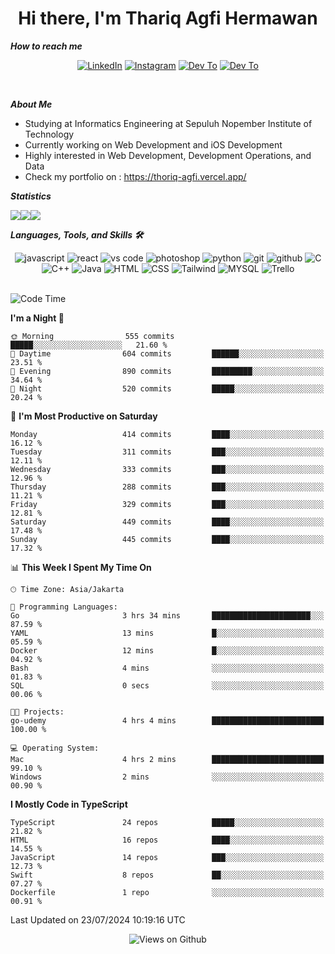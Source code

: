 <div align="center">
  <h1>Hi there, I'm Thariq Agfi Hermawan</h1>
</div>


***How to reach me***
<p align='center'>
   <a href="https://www.linkedin.com/in/thariqagfihermawan" target="_blank"><img src="https://img.shields.io/badge/LinkedIn-0077B5?style=for-the-badge&logo=linkedin&logoColor=white" alt="LinkedIn"></a>
   <a href="https://www.instagram.com/thoriqagfi" target="_blank"><img src="https://img.shields.io/badge/Instagram-E4405F?style=for-the-badge&logo=instagram&logoColor=white" alt="Instagram"></a>
   <a href="https://medium.com/@thoriq.aghfi60" target="_blank"><img src="https://img.shields.io/badge/Medium-12100E?style=for-the-badge&logo=medium&logoColor=white" alt="Dev To"></a>
   <a href="https://linktr.ee/thoriqagfi" target="_blank"><img src="https://img.shields.io/badge/linktree-1de9b6?style=for-the-badge&logo=linktree&logoColor=white" alt="Dev To"></a>
</p>

<br>

***About Me***
- Studying at Informatics Engineering at Sepuluh Nopember Institute of Technology
- Currently working on Web Development and iOS Development
- Highly interested in Web Development, Development Operations, and Data
- Check my portfolio on : https://thoriq-agfi.vercel.app/

***Statistics***

<!-- [![GitHub Streak](http://github-readme-streak-stats.herokuapp.com?user=thoriqagfi&theme=dark)](https://git.io/streak-stats) -->

<div align="center">
  <div style="display: flex;">
    <img src="http://github-readme-streak-stats.herokuapp.com?user=thoriqagfi&theme=chartreuse-dark"/>
    <img src="https://github-readme-stats.vercel.app/api/top-langs/?username=thoriqagfi&layout=compact&&theme=chartreuse-dark&langs_count=8)](https://github.com/thoriqagfi"/>
    <img src="https://github-readme-stats.vercel.app/api?username=thoriqagfi&show_icons=true&theme=chartreuse-dark"/>
  </div>
</div>

<!-- [![Top Langs](https://github-readme-stats.vercel.app/api/top-langs/?username=thoriqagfi&layout=compact&&theme=chartreuse-dark&langs_count=8)](https://github.com/thoriqagfi)
< ![Agfi's GitHub stats](https://github-readme-stats.vercel.app/api?username=thoriqagfi&show_icons=true&theme=chartreuse-dark) -->

***Languages, Tools, and Skills 🛠***

  <div align="center">
    <img src="https://img.shields.io/badge/JavaScript-F7DF1E?style=for-the-badge&logo=javascript&logoColor=black" alt="javascript" />
    <img src="https://img.shields.io/badge/React-61DAFB?style=for-the-badge&logo=react&logoColor=black" alt="react" />
    <img src="https://img.shields.io/badge/vs%20code-007ACC?style=for-the-badge&logo=visual%20studio%20code&logoColor=white" alt="vs code" />
    <img src="https://img.shields.io/badge/adobe%20photoshop-31A8FF?style=for-the-badge&logo=adobe%20photoshop&logoColor=white" alt="photoshop" />
    <img src="https://img.shields.io/badge/python-3776AB?style=for-the-badge&logo=python&logoColor=white" alt="python" />
    <img src="https://img.shields.io/badge/Git-F05032?style=for-the-badge&logo=git&logoColor=white" alt="git" />
    <img src="https://img.shields.io/badge/GitHub-100000?style=for-the-badge&logo=github&logoColor=white" alt="github" />
    <img src="https://img.shields.io/badge/c-%2300599C.svg?style=for-the-badge&logo=c&logoColor=white" alt="C" />
    <img src="https://img.shields.io/badge/c++-%2300599C.svg?style=for-the-badge&logo=c%2B%2B&logoColor=white" alt="C++" />
    <img src="https://img.shields.io/badge/Java-ED8B00?style=for-the-badge&logo=java&logoColor=white" alt="Java"/>
    <img src="https://img.shields.io/badge/HTML5-E34F26?style=for-the-badge&logo=html5&logoColor=white" alt="HTML" />
    <img src="https://img.shields.io/badge/CSS-239120?&style=for-the-badge&logo=css3&logoColor=white" alt ="CSS" />
    <img src="https://img.shields.io/badge/tailwindcss-%2338B2AC.svg?style=for-the-badge&logo=tailwind-css&logoColor=white" alt="Tailwind" />
    <img src="https://img.shields.io/badge/MySQL-00000F?style=for-the-badge&logo=mysql&logoColor=white" alt="MYSQL" />
    <img src="https://img.shields.io/badge/Trello-%23026AA7.svg?style=for-the-badge&logo=Trello&logoColor=white" alt="Trello" />
  </div><br>

<!--START_SECTION:waka-->
![Code Time](http://img.shields.io/badge/Code%20Time-971%20hrs%2032%20mins-blue)

**I'm a Night 🦉** 

```text
🌞 Morning                555 commits         █████░░░░░░░░░░░░░░░░░░░░   21.60 % 
🌆 Daytime                604 commits         ██████░░░░░░░░░░░░░░░░░░░   23.51 % 
🌃 Evening                890 commits         █████████░░░░░░░░░░░░░░░░   34.64 % 
🌙 Night                  520 commits         █████░░░░░░░░░░░░░░░░░░░░   20.24 % 
```
📅 **I'm Most Productive on Saturday** 

```text
Monday                   414 commits         ████░░░░░░░░░░░░░░░░░░░░░   16.12 % 
Tuesday                  311 commits         ███░░░░░░░░░░░░░░░░░░░░░░   12.11 % 
Wednesday                333 commits         ███░░░░░░░░░░░░░░░░░░░░░░   12.96 % 
Thursday                 288 commits         ███░░░░░░░░░░░░░░░░░░░░░░   11.21 % 
Friday                   329 commits         ███░░░░░░░░░░░░░░░░░░░░░░   12.81 % 
Saturday                 449 commits         ████░░░░░░░░░░░░░░░░░░░░░   17.48 % 
Sunday                   445 commits         ████░░░░░░░░░░░░░░░░░░░░░   17.32 % 
```


📊 **This Week I Spent My Time On** 

```text
🕑︎ Time Zone: Asia/Jakarta

💬 Programming Languages: 
Go                       3 hrs 34 mins       ██████████████████████░░░   87.59 % 
YAML                     13 mins             █░░░░░░░░░░░░░░░░░░░░░░░░   05.59 % 
Docker                   12 mins             █░░░░░░░░░░░░░░░░░░░░░░░░   04.92 % 
Bash                     4 mins              ░░░░░░░░░░░░░░░░░░░░░░░░░   01.83 % 
SQL                      0 secs              ░░░░░░░░░░░░░░░░░░░░░░░░░   00.06 % 

🐱‍💻 Projects: 
go-udemy                 4 hrs 4 mins        █████████████████████████   100.00 % 

💻 Operating System: 
Mac                      4 hrs 2 mins        █████████████████████████   99.10 % 
Windows                  2 mins              ░░░░░░░░░░░░░░░░░░░░░░░░░   00.90 % 
```

**I Mostly Code in TypeScript** 

```text
TypeScript               24 repos            █████░░░░░░░░░░░░░░░░░░░░   21.82 % 
HTML                     16 repos            ████░░░░░░░░░░░░░░░░░░░░░   14.55 % 
JavaScript               14 repos            ███░░░░░░░░░░░░░░░░░░░░░░   12.73 % 
Swift                    8 repos             ██░░░░░░░░░░░░░░░░░░░░░░░   07.27 % 
Dockerfile               1 repo              ░░░░░░░░░░░░░░░░░░░░░░░░░   00.91 % 
```




 Last Updated on 23/07/2024 10:19:16 UTC
<!--END_SECTION:waka-->

<div align="center">
<img src="https://komarev.com/ghpvc/?username=thoriqagfi&color=blue" alt="Views on Github" />
</div>
